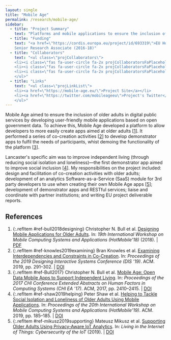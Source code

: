 ```yaml
---
layout: single
title: "Mobile Age"
permalink: /research/mobile-age/
sidebar:
  - title: "Project Summary"
    text: "Platforms and mobile applications to ensure the inclusion of older adults in digital public services, including a focus on independent living and reducing social isolation."
  - title: "Funding"
    text: "<a href=\"https://cordis.europa.eu/project/id/693319\">EU Horizon 2020</a><br>
    Senior Research Associate (2016-18)"
  - title: "Collaborators"
    text: "<ul class=\"projCollaborators\">
    <li><i class=\"fas fa-user-circle fa-2x projCollaboratorsFaPlaceholder\" aria-hidden=\"true\"></i>Niall Hayes <i>[PI]</i></li>
    <li><i class=\"fas fa-user-circle fa-2x projCollaboratorsFaPlaceholder\" aria-hidden=\"true\"></i>Nigel Davies</li>
    <li><i class=\"fas fa-user-circle fa-2x projCollaboratorsFaPlaceholder\" aria-hidden=\"true\"></i>Lucas Introna</li>
    </ul>"
  - title: "Links"
    text: "<ul class=\"projLinkList\">
    <li><a href=\"https://mobile-age.eu/\">Project Site</a></li>
    <li><a href=\"https://twitter.com/mobileageeu\">Project's Twitter</a></li>
    </ul>"
---
```


<!-- markdownlint-disable MD033 -->

Mobile Age aimed to ensure the inclusion of older adults in digital public services by developing user-friendly mobile applications based on open government data. To achieve this, Mobile Age developed a platform to allow developers to more easily create apps aimed at older adults \[[1][bull2018designing]\]. It performed a series of co-creation activities \[[2][knowles2019examining]\] to develop demonstrator apps to fulfil the needs of participants, whist demoing the functionality of the platform \[[3][Bull2017]\].

Lancaster's specific aim was to improve independent living (through reducing social isolation and loneliness)&mdash;the first demonstrator app aimed to improve social inclusion \[[4][shaw2019helping]\]. My responsibilities on the project included: design and facilitation of co-creation activities with older adults; development of an analytics Software-as-a-Service (SaaS) module for 3rd party developers to use when creating their own Mobile Age apps \[[5][mikusz2019supporting]\]; development of demonstrator apps and RESTful services; liaise and coordinate with partner institutions; and writing EU project deliverable reports.

## References

<!-- Reference IDs, links, and link title|venue|year -->
[bull2018designing]: #ref-bull2018designing "Designing Mobile Applications for Older Adults | HotMobile | 2018"
[knowles2019examining]: #ref-knowles2019examining "Examining Interdependencies and Constraints in Co-Creation | DIS | 2019"
[Bull2017]: #ref-Bull2017 "Mobile Age: Open Data Mobile Apps to Support Independent Living | CHI | 2017"
[shaw2019helping]: #ref-shaw2019helping "Demo: Helping to Tackle Social Isolation and Loneliness of Older Adults Using Mobile Applications | HotMobile | 2018"
[mikusz2019supporting]: #ref-mikusz2019supporting "Supporting Older Adults Using Privacy-Aware IoT Analytics | IoT | 2019"

1. {:.refItem #ref-bull2018designing} Christopher N. Bull et al. [Designing Mobile Applications for Older Adults](https://hotmobile.org/2018/papers/posters/bull-hotmobile18.pdf). In: _19th International Workshop on Mobile Computing Systems and Applications (HotMobile’18)_ (2018). \| [PDF](https://hotmobile.org/2018/papers/posters/bull-hotmobile18.pdf)
2. {:.refItem #ref-knowles2019examining} Bran Knowles et al. [Examining Interdependencies and Constraints in Co-Creation](https://dl.acm.org/doi/10.1145/3322276.3322317). In: _Proceedings of the 2019 Designing Interactive Systems Conference (DIS '19)_. ACM. 2019, pp. 291–302. \| [DOI](https://doi.org/10.1145/3322276.3322317)
3. {:.refItem #ref-Bull2017} Christopher N. Bull et al. [Mobile Age: Open Data Mobile Apps to Support Independent Living](https://dl.acm.org/doi/10.1145/3027063.3053244). In: _Proceedings of the 2017 CHI Conference Extended Abstracts on Human Factors in Computing Systems (CHI EA ’17)_. ACM, 2017, pp. 2410–2415. \| [DOI](https://doi.org/10.1145/3027063.3053244)
4. {:.refItem #ref-shaw2019helping} Peter Shaw et al. [Helping to Tackle Social Isolation and Loneliness of Older Adults Using Mobile Applications](https://dl.acm.org/doi/10.1145/3301293.3309568). In: _Proceedings of the 20th International Workshop on Mobile Computing Systems and Applications (HotMobile’19)_. ACM. 2019, pp. 185–185. \| [DOI](https://doi.org/10.1145/3301293.3309568)
5. {:.refItem #ref-mikusz2019supporting} Mateusz Mikusz et al. [Supporting Older Adults Using Privacy-Aware IoT Analytics](https://digital-library.theiet.org/content/conferences/10.1049/cp.2019.0144). In: _Living in the Internet of Things: Cybersecurity of the IoT_ (2019). \| [DOI](https://doi.org/10.1049/cp.2019.0144)
